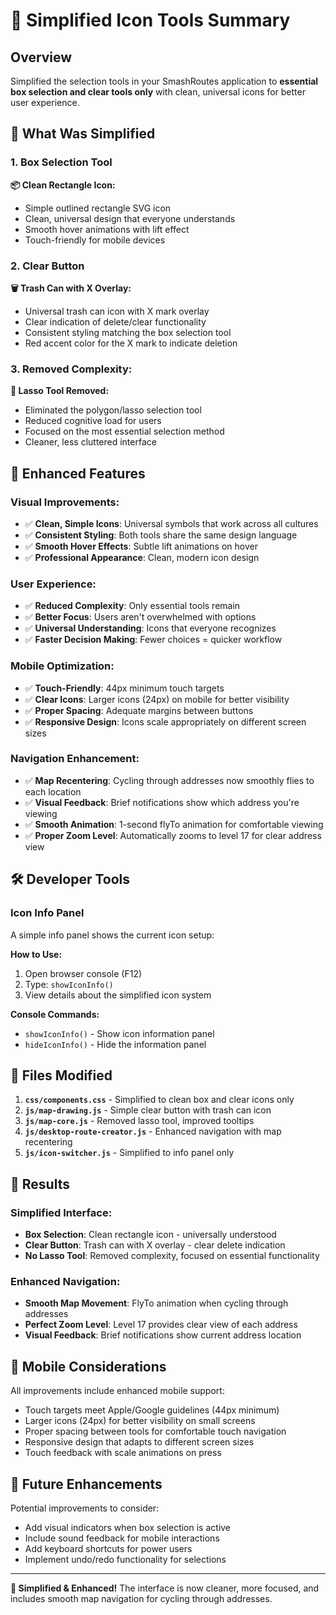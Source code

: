 # 🎨 Simplified Icon Tools Summary

## Overview
Simplified the selection tools in your SmashRoutes application to **essential box selection and clear tools only** with clean, universal icons for better user experience.

## 📍 What Was Simplified

### 1. **Box Selection Tool** 
**📦 Clean Rectangle Icon:**
- Simple outlined rectangle SVG icon
- Clean, universal design that everyone understands
- Smooth hover animations with lift effect
- Touch-friendly for mobile devices

### 2. **Clear Button**
**🗑️ Trash Can with X Overlay:**
- Universal trash can icon with X mark overlay
- Clear indication of delete/clear functionality
- Consistent styling matching the box selection tool
- Red accent color for the X mark to indicate deletion

### 3. **Removed Complexity:**
**🚫 Lasso Tool Removed:**
- Eliminated the polygon/lasso selection tool
- Reduced cognitive load for users
- Focused on the most essential selection method
- Cleaner, less cluttered interface

## 🚀 Enhanced Features

### **Visual Improvements:**
- ✅ **Clean, Simple Icons**: Universal symbols that work across all cultures
- ✅ **Consistent Styling**: Both tools share the same design language
- ✅ **Smooth Hover Effects**: Subtle lift animations on hover
- ✅ **Professional Appearance**: Clean, modern icon design

### **User Experience:**
- ✅ **Reduced Complexity**: Only essential tools remain
- ✅ **Better Focus**: Users aren't overwhelmed with options
- ✅ **Universal Understanding**: Icons that everyone recognizes
- ✅ **Faster Decision Making**: Fewer choices = quicker workflow

### **Mobile Optimization:**
- ✅ **Touch-Friendly**: 44px minimum touch targets
- ✅ **Clear Icons**: Larger icons (24px) on mobile for better visibility
- ✅ **Proper Spacing**: Adequate margins between buttons
- ✅ **Responsive Design**: Icons scale appropriately on different screen sizes

### **Navigation Enhancement:**
- ✅ **Map Recentering**: Cycling through addresses now smoothly flies to each location
- ✅ **Visual Feedback**: Brief notifications show which address you're viewing
- ✅ **Smooth Animation**: 1-second flyTo animation for comfortable viewing
- ✅ **Proper Zoom Level**: Automatically zooms to level 17 for clear address view

## 🛠️ Developer Tools

### **Icon Info Panel**
A simple info panel shows the current icon setup:

**How to Use:**
1. Open browser console (F12)
2. Type: `showIconInfo()`
3. View details about the simplified icon system

**Console Commands:**
- `showIconInfo()` - Show icon information panel
- `hideIconInfo()` - Hide the information panel

## 📁 Files Modified

1. **`css/components.css`** - Simplified to clean box and clear icons only
2. **`js/map-drawing.js`** - Simple clear button with trash can icon
3. **`js/map-core.js`** - Removed lasso tool, improved tooltips
4. **`js/desktop-route-creator.js`** - Enhanced navigation with map recentering
5. **`js/icon-switcher.js`** - Simplified to info panel only

## 🎯 Results

### **Simplified Interface:**
- **Box Selection**: Clean rectangle icon - universally understood
- **Clear Button**: Trash can with X overlay - clear delete indication
- **No Lasso Tool**: Removed complexity, focused on essential functionality

### **Enhanced Navigation:**
- **Smooth Map Movement**: FlyTo animation when cycling through addresses
- **Perfect Zoom Level**: Level 17 provides clear view of each address
- **Visual Feedback**: Brief notifications show current address location

## 📱 Mobile Considerations

All improvements include enhanced mobile support:
- Touch targets meet Apple/Google guidelines (44px minimum)
- Larger icons (24px) for better visibility on small screens
- Proper spacing between tools for comfortable touch navigation
- Responsive design that adapts to different screen sizes
- Touch feedback with scale animations on press

## 🔮 Future Enhancements

Potential improvements to consider:
- Add visual indicators when box selection is active
- Include sound feedback for mobile interactions
- Add keyboard shortcuts for power users
- Implement undo/redo functionality for selections

---

**🎉 Simplified & Enhanced!** The interface is now cleaner, more focused, and includes smooth map navigation for cycling through addresses.